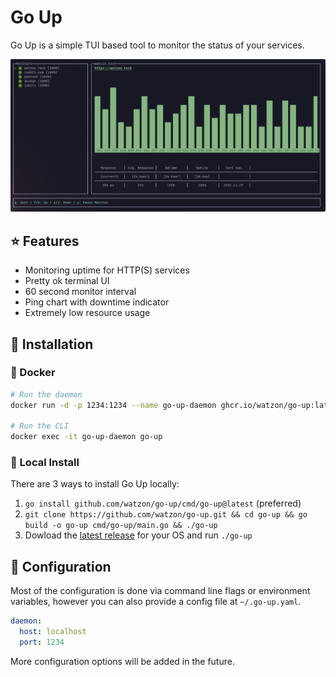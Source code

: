 # Go Up

Go Up is a simple TUI based tool to monitor the status of your services.

![Screenshot](./resources/screenshot.png)

## ⭐ Features

- Monitoring uptime for HTTP(S) services
- Pretty ok terminal UI
- 60 second monitor interval
- Ping chart with downtime indicator
- Extremely low resource usage

## 🔧 Installation

### 🐳 Docker

```sh
# Run the daemon
docker run -d -p 1234:1234 --name go-up-daemon ghcr.io/watzon/go-up:latest

# Run the CLI
docker exec -it go-up-daemon go-up
```

### 🧿 Local Install

There are 3 ways to install Go Up locally:

1. `go install github.com/watzon/go-up/cmd/go-up@latest` (preferred)
2. `git clone https://github.com/watzon/go-up.git && cd go-up && go build -o go-up cmd/go-up/main.go && ./go-up`
3. Dowload the [latest release](https://github.com/watzon/go-up/releases/latest) for your OS and run `./go-up`

## 📄 Configuration

Most of the configuration is done via command line flags or environment variables, however you can also provide a config file at `~/.go-up.yaml`.

```yaml
daemon:
  host: localhost
  port: 1234
```

More configuration options will be added in the future.
